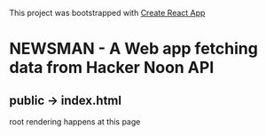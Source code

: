 This project was bootstrapped with [Create React App](https://github.com/facebook/create-react-app)
# NEWSMAN - A Web app fetching data from Hacker Noon API
## public -> index.html
root rendering happens at this page 


